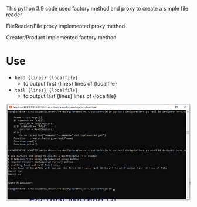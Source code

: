 This python 3.9 code used factory method and proxy to create a simple file reader

FileReader/File proxy implemented proxy method 

Creator/Product implemented factory method

# Use

- `head {lines} {localfile}`
  - to output first {lines} lines of {localfile}
- `tail {lines} {localfile}`
  - to output last {lines} lines of {localfile}

![image-20211103211910065](Untitled.assets/image-20211103211910065.png)

